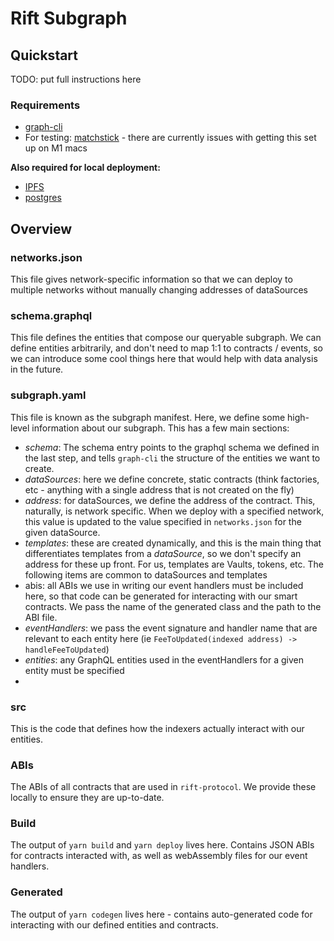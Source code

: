 # Rift Subgraph

## Quickstart
TODO: put full instructions here

### Requirements
 - [graph-cli](https://thegraph.com/docs/en/developer/quick-start/)
 - For testing: [matchstick](https://github.com/LimeChain/matchstick) - there are currently issues with getting this set up on M1 macs

**Also required for local deployment:**
 -  [IPFS](https://github.com/ipfs/ipfs)
 - [postgres](https://gist.github.com/phortuin/2fe698b6c741fd84357cec84219c6667) 

## Overview

### networks.json
This file gives network-specific information so that we can deploy to multiple networks without manually changing addresses of dataSources

### schema.graphql
This file defines the entities that compose our queryable subgraph. We can define entities arbitrarily, and don't need to map 1:1 to contracts / events, so we can introduce some cool things here that would help with data analysis in the future.

### subgraph.yaml
This file is known as the subgraph manifest. Here, we define some high-level information about our subgraph.  This has a few main sections:
 - _schema_: The schema entry points to the graphql schema we defined in the last step, and tells `graph-cli` the structure of the entities we want to create.
 - _dataSources_:  here we define concrete, static contracts (think factories, etc - anything with a single address that is not created on the fly)
 - _address_: for dataSources, we define the address of the contract. This, naturally, is network specific. When we deploy with a specified network, this value is updated to the value specified in `networks.json` for the given dataSource.
 - _templates_: these are created dynamically, and this is the main thing that differentiates templates from a _dataSource_, so we don't specify an address for these up front. For us, templates are Vaults, tokens, etc. The following items are common to dataSources and templates
 - abis: all ABIs we use in writing our event handlers must be included here, so that code can be generated for interacting with our smart contracts. We pass the name of the generated class and the path to the ABI file.
 - _eventHandlers_: we pass the event signature and handler name that are relevant to each entity here (ie `FeeToUpdated(indexed address) -> handleFeeToUpdated`)
 - _entities_: any GraphQL entities used in the eventHandlers for a given entity must be specified
 - 

### src
This is the code that defines how the indexers actually interact with our entities.

### ABIs
The ABIs of all contracts that are used in `rift-protocol`. We provide these locally to ensure they are up-to-date.

### Build
The output of `yarn build` and `yarn deploy` lives here. Contains JSON ABIs for contracts interacted with, as well as webAssembly files for our event handlers.

### Generated
The output of `yarn codegen` lives here - contains auto-generated code for interacting with our defined entities and contracts.
